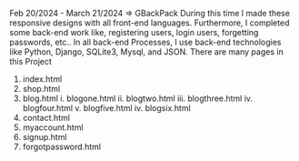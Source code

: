 

Feb 20/2024 - March 21/2024  =>  GBackPack
  During this time I made these responsive designs with all front-end languages. Furthermore, I completed some back-end work like, registering users, login users, forgetting passwords, etc.. 
  In all back-end Processes, I use back-end technologies like Python, Django, SQLite3, Mysql, and JSON. 
  There are many pages in this Project
  1. index.html
  2. shop.html
  3. blog.html
    i.   blogone.html
    ii.  blogtwo.html
    iii. blogthree.html
    iv.  blogfour.html
    v.   blogfive.html
    iv.  blogsix.html
  4. contact.html
  5. myaccount.html
  6. signup.html
  7. forgotpassword.html
